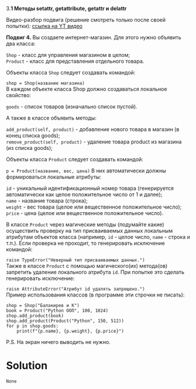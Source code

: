 3.**1 Методы __setattr__, __getattribute__, __getattr__ и __delattr__**

Видео-разбор подвига (решение смотреть только после
своей попытки): [ссылка на YT видео](https://youtu.be/DVydksYIejk)

**Подвиг 4.** Вы создаете интернет-магазин. Для этого нужно объявить два класса:

`Shop` - класс для управления магазином в целом;\
`Product` - класс для представления отдельного товара.

Объекты класса `Shop` следует создавать командой:

`shop = Shop(название магазина)`\
В каждом объекте класса Shop должно создаваться
локальное свойство:

`goods` - список товаров (изначально список пустой).

А также в классе объявить методы:

`add_product(self, product)` - добавление нового 
товара в магазин (в конец списка goods);\
`remove_product(self, product)` - удаление товара
product из магазина (из списка goods);

Объекты класса `Product` следует создавать командой:

`p = Product(название, вес, цена)`
В них автоматически должны формироваться локальные
атрибуты:

`id` - уникальный идентификационный номер товара
(генерируется автоматически как целое положительное
число от 1 и далее);\
`name` - название товара (строка);\
`weight` - вес товара (целое или вещественное
положительное число);\
`price` - цена (целое или вещественное положительное число).

В классе `Product` через магические методы (подумайте
какие) осуществить проверку на тип присваиваемых данных
локальным атрибутам объектов класса (например, `id` - целое
число, `name` - строка и т.п.). Если проверка не проходит, 
то генерировать исключение командой:

`raise TypeError("Неверный тип присваиваемых данных.")`\
Также в классе `Product` с помощью магического(их) 
метода(ов) запретить удаление локального атрибута `id`.
При попытке это сделать генерировать исключение:

`raise AttributeError("Атрибут id удалять запрещено.")`\
Пример использования классов (в программе эти строчки не
писать):
```
shop = Shop("Балакирев и К")
book = Product("Python ООП", 100, 1024)
shop.add_product(book)
shop.add_product(Product("Python", 150, 512))
for p in shop.goods:
    print(f"{p.name}, {p.weight}, {p.price}")
```
P.S. На экран ничего выводить не нужно. 

# Solution

```
None
```
